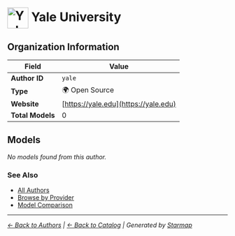 # <img src="https://raw.githubusercontent.com/agentstation/starmap/master/internal/embedded/logos/yale.svg" alt="Yale University logo" width="48" height="48" style="vertical-align: middle;"> Yale University
  
  
  
## Organization Information
  
| Field | Value |
|---------|---------|
| **Author ID** | `yale` |
| **Type** | 🌍 Open Source |
| **Website** | [https://yale.edu](https://yale.edu) |
| **Total Models** | 0 |

  
## Models
  
*No models found from this author.*
  
### See Also
  
- [All Authors](../)
- [Browse by Provider](../../providers/)
- [Model Comparison](../../models/)
  
---
*_[← Back to Authors](../) | [← Back to Catalog](../../) | Generated by [Starmap](https://github.com/agentstation/starmap)_*